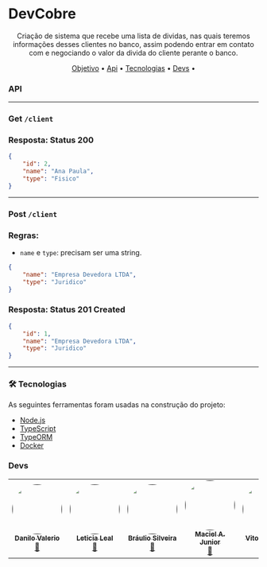 # DevCobre
<p align="center">Criação de sistema que recebe uma lista de dividas, nas quais teremos informações desses clientes no banco, assim podendo entrar em contato com e negociando o valor da divida do cliente perante o banco.</p>


<p align="center">
 <a href="#objetivo">Objetivo</a> •
 <a href="#api">Api</a> • 
  <a href="#tecnologias">Tecnologias</a> • 
  <a href="#devs">Devs</a> • 
</p>

### API


---


### Get `/client`


### Resposta: Status 200
```json
{
    "id": 2,
    "name": "Ana Paula",
    "type": "Fisico"
}
```
---


### Post `/client`
### Regras:
- `name` e `type`: precisam ser uma string.


```json
{
    "name": "Empresa Devedora LTDA",
    "type": "Juridico"
}
```
### Resposta: Status 201 Created
```json
{
    "id": 1,
    "name": "Empresa Devedora LTDA",
    "type": "Juridico"
}
```
---

### 🛠 Tecnologias

As seguintes ferramentas foram usadas na construção do projeto:

- [Node.js](https://nodejs.org/en/)
- [TypeScript](https://www.typescriptlang.org/)
- [TypeORM](https://typeorm.io/)
- [Docker](https://www.docker.com/)




### Devs

<table>
  <tr>
    <td align="center"><a href=""><img style="border-radius: 50%;" src="" width="100px;" alt=""/><br /><sub><b>Danilo Valerio</b></sub></a><br /><a href="">🚀</a></td>
    <td align="center"><a href=""><img style="border-radius: 50%;" src="" width="100px;" alt=""/><br /><sub><b>Leticia Leal</b></sub></a><br /><a href="" title="">🚀</a></td>
    <td align="center"><a href=""><img style="border-radius: 50%;" src="" width="100px;" alt=""/><br /><sub><b>Bráulio Silveira</b></sub></a><br /><a href="" title="">🚀</a></td>
    <td align="center"><a href=""><img style="border-radius: 50%;" src="" width="100px;" alt=""/><br /><sub><b>Maciel A. Junior</b></sub></a><br /><a href="" title="">🚀</a></td>
    <td align="center"><a href=""><img style="border-radius: 50%;" src="" width="100px;" alt=""/><br /><sub><b>Vitor Schmidt</b></sub></a><br /><a href="" title="">🚀</a></td>
    <td align="center"><a href=""><img style="border-radius: 50%;" src="" width="100px;" alt=""/><br /><sub><b>Vinicius Martins</b></sub></a><br /><a href="" title="">🚀</a></td>
</tr>
    
</table>